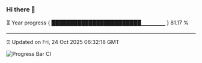 ### Hi there 👋

⏳ Year progress { ████████████████████████▁▁▁▁▁▁ } 81.17 %

---

⏰ Updated on Fri, 24 Oct 2025 06:32:18 GMT

![Progress Bar CI](https://github.com/liununu/liununu/workflows/Progress%20Bar%20CI/badge.svg)
